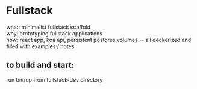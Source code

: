 # Fullstack
what: minimalist fullstack scaffold  
why: prototyping fullstack applications  
how: react app, koa api, persistent postgres volumes -- all dockerized and filled with examples / notes

## to build and start:
run bin/up from fullstack-dev directory


<!-- TODO 
add db migration
add work processor
add api routing
add app routing
-->
